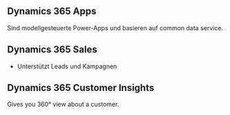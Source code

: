 ## Dynamics 365 Apps
Sind modellgesteuerte Power-Apps und basieren auf common data service.

## Dynamics 365 Sales
* Unterstützt Leads und Kampagnen

## Dynamics 365 Customer Insights
Gives you 360° view about a customer.